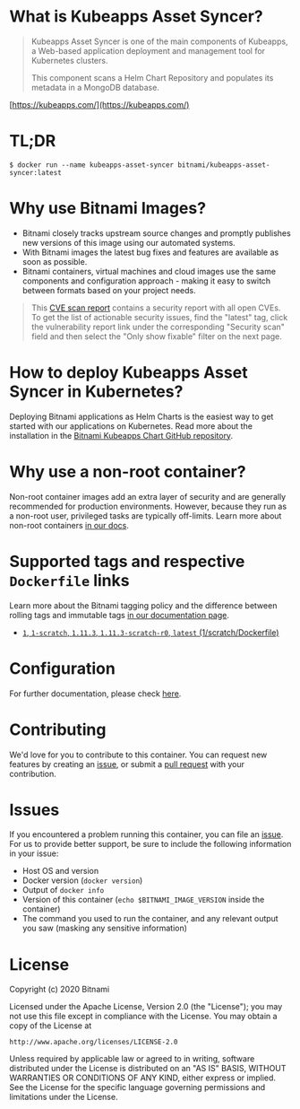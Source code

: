 # What is Kubeapps Asset Syncer?

> Kubeapps Asset Syncer is one of the main components of Kubeapps, a Web-based application deployment and management tool for Kubernetes clusters.
>
> This component scans a Helm Chart Repository and populates its metadata in a MongoDB database.

[https://kubeapps.com/](https://kubeapps.com/)

# TL;DR

```console
$ docker run --name kubeapps-asset-syncer bitnami/kubeapps-asset-syncer:latest
```

# Why use Bitnami Images?

* Bitnami closely tracks upstream source changes and promptly publishes new versions of this image using our automated systems.
* With Bitnami images the latest bug fixes and features are available as soon as possible.
* Bitnami containers, virtual machines and cloud images use the same components and configuration approach - making it easy to switch between formats based on your project needs.


> This [CVE scan report](https://quay.io/repository/bitnami/kubeapps-asset-syncer?tab=tags) contains a security report with all open CVEs. To get the list of actionable security issues, find the "latest" tag, click the vulnerability report link under the corresponding "Security scan" field and then select the "Only show fixable" filter on the next page.

# How to deploy Kubeapps Asset Syncer in Kubernetes?

Deploying Bitnami applications as Helm Charts is the easiest way to get started with our applications on Kubernetes. Read more about the installation in the [Bitnami Kubeapps Chart GitHub repository](https://github.com/bitnami/charts/tree/master/bitnami/kubeapps).

# Why use a non-root container?

Non-root container images add an extra layer of security and are generally recommended for production environments. However, because they run as a non-root user, privileged tasks are typically off-limits. Learn more about non-root containers [in our docs](https://docs.bitnami.com/tutorials/work-with-non-root-containers/).

# Supported tags and respective `Dockerfile` links

Learn more about the Bitnami tagging policy and the difference between rolling tags and immutable tags [in our documentation page](https://docs.bitnami.com/tutorials/understand-rolling-tags-containers/).


* [`1`, `1-scratch`, `1.11.3`, `1.11.3-scratch-r0`, `latest` (1/scratch/Dockerfile)](https://github.com/bitnami/bitnami-docker-kubeapps-asset-syncer/blob/1.11.3-scratch-r0/1/scratch/Dockerfile)

# Configuration

For further documentation, please check [here](https://github.com/kubeapps/kubeapps/tree/master/cmd/asset-syncer).

# Contributing

We'd love for you to contribute to this container. You can request new features by creating an [issue](https://github.com/bitnami/bitnami-docker-kubeapps-asset-syncer/issues), or submit a [pull request](https://github.com/bitnami/bitnami-docker-kubeapps-asset-syncer/pulls) with your contribution.

# Issues

If you encountered a problem running this container, you can file an [issue](https://github.com/bitnami/bitnami-docker-kubeapps-asset-syncer/issues/new). For us to provide better support, be sure to include the following information in your issue:

- Host OS and version
- Docker version (`docker version`)
- Output of `docker info`
- Version of this container (`echo $BITNAMI_IMAGE_VERSION` inside the container)
- The command you used to run the container, and any relevant output you saw (masking any sensitive information)

# License

Copyright (c) 2020 Bitnami

Licensed under the Apache License, Version 2.0 (the "License");
you may not use this file except in compliance with the License.
You may obtain a copy of the License at

    http://www.apache.org/licenses/LICENSE-2.0

Unless required by applicable law or agreed to in writing, software
distributed under the License is distributed on an "AS IS" BASIS,
WITHOUT WARRANTIES OR CONDITIONS OF ANY KIND, either express or implied.
See the License for the specific language governing permissions and
limitations under the License.
